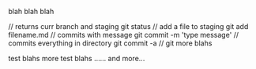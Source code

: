 blah blah blah

// returns curr branch and staging
git status
// add a file to staging
git add filename.md
// commits with message
git commit -m 'type message'
// commits everything in directory
git commit -a
// 
git 
more blahs

test blahs
more test blahs
......
and more...